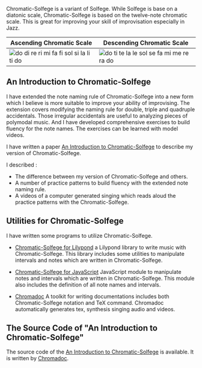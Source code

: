 Chromatic-Solfege is a variant of Solfege.  While Solfege is base on a diatonic 
scale, Chromatic-Solfege is based on the twelve-note chromatic scale. This is 
great for improving your skill of improvisation especially in Jazz.

| Ascending Chromatic Scale | Descending Chromatic Scale |
|---------------------------|----------------------------|
| ![do di re ri mi fa fi sol si la li ti do][aug-small] | ![do ti te la le sol se fa mi me re ra do][dim-small] |

## An Introduction to Chromatic-Solfege

I have extended the note naming rule of Chromatic-Solfege into a new form which 
I believe is more suitable to improve your ability of improvising. The 
extension covers modifying the naming rule for double, triple and quadruple 
accidentals. Those irregular accidentals are useful to analyzing pieces of 
polymodal music. And I have developed comprehensive exercises to build fluency 
for the note names. The exercises can be learned with model videos.   

I have written a paper 
[An Introduction to Chromatic-Solfege](an-introduction-to-chromatic-solfege/)
to describe my version of Chromatic-Solfege. 
  
I described : 
-  The difference between my version of Chromatic-Solfege and others.  
- A number of practice patterns to build fluency with the extended note
  naming rule.
- A videos of a computer generated singing which reads aloud the practice
  patterns with the Chromatic-Solfege.

## Utilities for Chromatic-Solfege
I have written some programs to utilize Chromatic-Solfege.

- [Chromatic-Solfege for Lilypond](./chromatic-solfege-for-lilypond/)
  a Lilypond library to write music with Chromatic-Solfege. This library 
  includes some utilities to manipulate intervals and notes which are written 
  in Chromatic-Solfege.

- [Chromatic-Solfege for JavaScript](./chromatic-solfege-for-javascript/) 
  JavaScript module to manipulate notes and intervals which are written in 
  Chromatic-Solfege. This module also includes the definition of all note names 
  and intervals.

- [Chromadoc](./chromadoc/) A toolkit for writing documentations includes both
  Chromatic-Solfege notation and TeX command. Chromadoc automatically generates 
  tex, synthesis singing audio and videos. 


## The Source Code of "An Introduction to Chromatic-Solfege"
The source code of the [An Introduction to 
Chromatic-Solfege](an-introduction-to-chromatic-solfege/) is available. It is 
written by [Chromadoc](./chromadoc/). 

<style>
    @import "/docs/custom.css"
</style>

[aug-small]: ./an-introduction-to-chromatic-solfege/docs/solfege-aug-small.png
[dim-small]: ./an-introduction-to-chromatic-solfege/docs/solfege-dim-small.png
[modeline]: # ( vim: set spell fo+=a path+=../ suffixesadd+=.md: )
